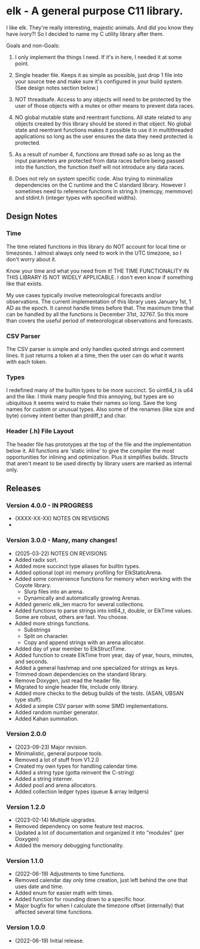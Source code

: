 # elk - A general purpose C11 library.

  I like elk. They're really interesting, majestic animals. And did you know they have ivory?! So
  I decided to name my C utility library after them. 
 
 Goals and non-Goals:
  1. I only implement the things I need. If it's in here, I needed it at some point.

  2. Single header file. Keeps it as simple as possible, just drop 1 file into your source tree and 
     make sure it's configured in your build system. (See design notes section below.)

  3. NOT threadsafe. Access to any objects will need to be protected by the user of those objects
     with a mutex or other means to prevent data races.

  4. NO global mutable state and reentrant functions. All state related to any objects created by
     this library should be stored in that object. No global state and reentrant functions makes it
     possible to use it in multithreaded applications so long as the user ensures the data they
     need protected is protected. 

  5. As a result of number 4, functions are thread safe so as long as the input parameters are
     protected from data races before being passed into the function, the function itself will not
     introduce any data races.

  6. Does not rely on system specific code. Also trying to minimalize dependencies on the C runtime
     and the C standard library. However I sometimes need to reference functions in string.h (memcpy,
     memmove) and stdint.h (integer types with specified widths).

## Design Notes

### Time
  The time related functions in this library do NOT account for local time or timezones. I almost 
  always only need to work in the UTC timezone, so I don't worry about it. 

  Know your time and what you need from it! THE TIME FUNCTIONALITY IN THIS LIBRARY IS NOT WIDELY 
  APPLICABLE. I don't even know if something like that exists.

  My use cases typically involve meteorological forecasts and/or observations. The current 
  implementation of this library uses January 1st, 1 AD as the epoch. It cannot handle times
  before that. The maximum time that can be handled by all the functions is December 31st, 32767.
  So this more than covers the useful period of meteorological observations and forecasts.

### CSV Parser
  The CSV parser is simple and only handles quoted strings and comment lines. It just returns
  a token at a time, then the user can do what it wants with each token.

### Types
  I redefined many of the builtin types to be more succinct. So uint64_t is u64 and the like. I
  think many people find this annoying, but types are so ubiquitous it seems weird to make their
  names so long. Save the long names for custom or unusual types. Also some of the renames (like 
  size and byte) convey intent better than ptrdiff_t and char.

### Header (.h) File Layout
  The header file has prototypes at the top of the file and the implementation below it. All 
  functions are 'static inline' to give the compiler the most opportunities for inlining and 
  optimization. Plus it simplifies builds. Structs that aren't meant to be used directly by
  library users are marked as internal only.

## Releases

### Version 4.0.0 - IN PROGRESS
  - (XXXX-XX-XX) NOTES ON REVISIONS
  -

### Version 3.0.0 - Many, many changes!
  - (2025-03-22) NOTES ON REVISIONS
  - Added radix sort.
  - Added more succinct type aliases for builtin types.
  - Added optional (opt in) memory profiling for ElkStaticArena.
  - Added some convenience functions for memory when working with the Coyote library.
    - Slurp files into an arena.
    - Dynamically and automatically growing Arenas.
  - Added generic elk_len macro for several collections.
  - Added functions to parse strings into int64_t, double, or ElkTime values. Some are robust, others are fast. You choose.
  - Added more strings functions.
    - Substrings
    - Split on character.
    - Copy and append strings with an arena allocator.
  - Added day of year member to ElkStructTime.
  - Added function to create ElkTime from year, day of year, hours, minutes, and seconds.
  - Added a general hashmap and one specialized for strings as keys.
  - Trimmed down dependencies on the standard library.
  - Remove Doxygen, just read the header file.
  - Migrated to single header file, include only library.
  - Added more checks to the debug builds of the tests. (ASAN, UBSAN type stuff).
  - Added a simple CSV parser with some SIMD implementations.
  - Added random number generator.
  - Added Kahan summation.

### Version 2.0.0
  - (2023-09-23) Major revision.
  - Minimalistic, general purpose tools.
  - Removed a lot of stuff from V1.2.0
  - Created my own types for handling calendar time.
  - Added a string type (gotta reinvent the C-string)
  - Added a string interner.
  - Added pool and arena allocators.
  - Added collection ledger types (queue & array ledgers)

### Version 1.2.0
  - (2023-02-14) Multiple upgrades.
  - Removed dependency on some feature test macros.
  - Updated a lot of documentation and organized it into "modules" (per Doxygen)
  - Added the memory debugging functionality.

### Version 1.1.0
  - (2022-06-19) Adjustments to time functions.
  - Removed calendar day only time creation, just left behind the one that uses date and time.
  - Added enum for easier math with times.
  - Added function for rounding down to a specific hour.
  - Major bugfix for when I calculate the timezone offset (internally) that affected several
    time functions.

### Version 1.0.0
  - (2022-06-19) Initial release.

